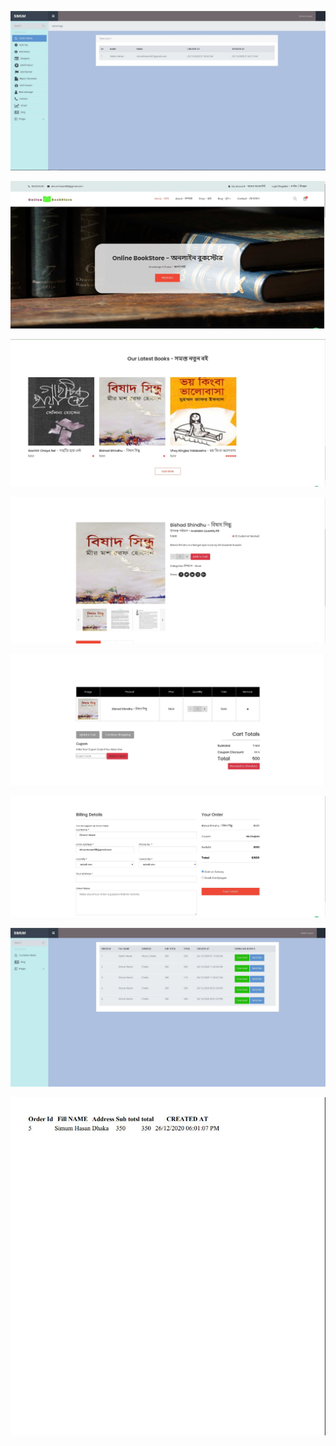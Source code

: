 

![](ss/1.jpg)



![](ss/6.jpg)


![](ss/2.jpg)


![](ss/3.jpg)


![](ss/4.jpg)


![](ss/5.jpg)


![](ss/7.jpg)


![](ss/8.jpg)
